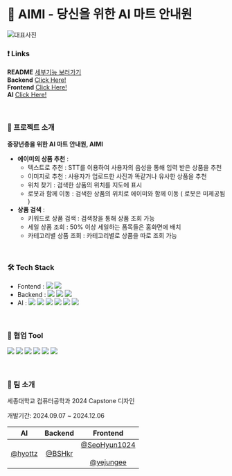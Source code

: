 # 🛒 AIMI - 당신을 위한 AI 마트 안내원 

![대표사진](https://github.com/user-attachments/assets/4f210872-7557-4b4b-8da1-a7b466c149b2)

### ❗️ Links
**README** [세부기능 보러가기](https://github.com/24-2-Capstone/.github) <br>
**Backend** [Click Here!](https://github.com/24-2-Capstone/Backend) <br>
**Frontend** [Click Here!](https://github.com/24-2-Capstone/Frontend) <br>
**AI** [Click Here!](https://github.com/24-2-Capstone/AI)

&nbsp;

### 📢 프로젝트 소개
**중장년층을 위한 AI 마트 안내원, AIMI**
- **에이미의 상품 추천** : 
   - 텍스트로 추천 : STT를 이용하여 사용자의 음성을 통해 입력 받은 상품을 추천
   - 이미지로 추천 : 사용자가 업로드한 사진과 똑같거나 유사한 상품을 추천
   - 위치 찾기 : 검색한 상품의 위치를 지도에 표시
   - 로봇과 함께 이동 : 검색한 상품의 위치로 에이미와 함께 이동 ( 로봇은 미제공됨 )
- **상품 검색** :
   - 키워드로 상품 검색 : 검색창을 통해 상품 조회 가능
   - 세일 상품 조회 : 50% 이상 세일하는 품목들은 홈화면에 배치
   - 카테고리별 상품 조회 : 카테고리별로 상품을 따로 조회 가능

&nbsp;

### 🛠️ Tech Stack

- Fontend : ![](https://img.shields.io/badge/Flutter-02569B?style=flat-square&logo=Flutter&logoColor=white)  ![](https://img.shields.io/badge/Dart-0175C2?style=flat-square&logo=Dart&logoColor=white)
- Backend : ![](https://img.shields.io/badge/SpringBoot-6DB33F?style=flat-square&logo=springboot&logoColor=white)  ![](https://img.shields.io/badge/JAVA-007396?style=flat-square&logo=Java&logoColor=white) ![](https://img.shields.io/badge/MySQL-4479A1?style=flat-square&logo=MySQL&logoColor=white)
- AI : ![](https://img.shields.io/badge/Python-3776AB?style=flat-square&logo=Python&logoColor=white)  ![](https://img.shields.io/badge/Flask-000000?style=flat-square&logo=Flask&logoColor=white) ![](https://img.shields.io/badge/pandas-150458?style=flat-square&logo=pandas&logoColor=white) ![](https://img.shields.io/badge/Elasticsearch-005571?style=flat-square&logo=Elasticsearch&logoColor=white) ![](https://img.shields.io/badge/PyTorch-EE4C2C?style=flat-square&logo=PyTorch&logoColor=white) ![](https://img.shields.io/badge/JSON-000000?style=flat-square&logo=JSON&logoColor=white)

&nbsp;

### 🙌 협업 Tool
![](https://img.shields.io/badge/Figma-F24E1E?style=plastic-square&logo=Figma&logoColor=white) ![](https://img.shields.io/badge/Discord-5865F2?style=plastic-square&logo=Discord&logoColor=white) ![](https://img.shields.io/badge/GitHub-181717?style=plastic-square&logo=GitHub&logoColor=white) ![](https://img.shields.io/badge/Slack-4A154B?style=plastic-square&logo=Slack&logoColor=white) ![](https://img.shields.io/badge/GoogleDocs-4285F4?style=plastic-square&logo=googledocs&logoColor=white) ![](https://img.shields.io/badge/Notion-000000?style=plastic-square&logo=notion&logoColor=white) 
&nbsp;

&nbsp;

### 🙆 팀 소개

세종대학교 컴퓨터공학과 2024 Capstone 디자인  

개발기간: 2024.09.07 ~ 2024.12.06

|<center> AI </center>|<center>Backend</center>|<center>Frontend</center>|
|:--------:|:--------:|:--------:|
|<center> [@hyottz](https://github.com/hyottz) </center>|<center>[@BSHkr](https://github.com/BSHkr)</center>|<center>[@SeoHyun1024](https://github.com/SeoHyun1024)</center> <br> <center>[@yejungee](https://github.com/yejungee)</center> |
